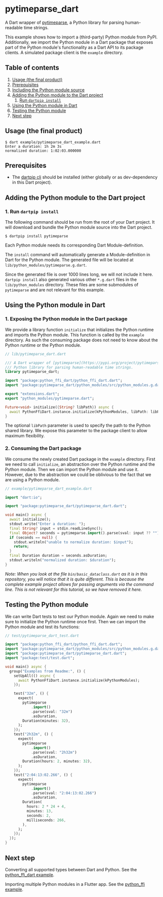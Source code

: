 # pytimeparse_dart

A Dart wrapper of [pytimeparse](https://pypi.org/project/pytimeparse/), a Python library for parsing
human-readable time strings.

This example shows how to import a (third-party) Python module from PyPI. Additionally, we import
the Python module in a Dart package that exposes part of the Python module's functionality as a Dart
API to its package clients. A simulated package client is the `example` directory.

## Table of contents

1. [Usage (the final product)](#usage-the-final-product)
2. [Prerequisites](#prerequisites)
3. [Including the Python module source](#including-the-python-module-source)
4. [Adding the Python module to the Dart project](#adding-the-python-module-to-the-dart-project)
    1. [Run `dartpip install`](#1-run-dartpip-install)
5. [Using the Python module in Dart](#using-the-python-module-in-dart)
6. [Testing the Python module](#testing-the-python-module)
7. [Next step](#next-step)

## Usage (the final product)

```shell
$ dart example/pytimeparse_dart_example.dart
Enter a duration: 1h 2m 3s
normalized duration: 1:02:03.000000
```

## Prerequisites

* The [dartpip cli](https://pub.dev/packages/dartpip) should be installed (either globally or as
  dev-dependency in this Dart project).

## Adding the Python module to the Dart project

### 1. Run `dartpip install`

The following command should be run from the root of your Dart project. It will download and bundle
the Python module source into the Dart project.

```shell
$ dartpip install pytimeparse
```

Each Python module needs its corresponding Dart Module-definition.

The `install` command will automatically generate a Module-definition in Dart for the Python module.
The generated file will be located at `lib/python_modules/pytimeparse.g.dart`.

Since the generated file is over 1000 lines long, we will not include it here. `dartpip install`
also generated various other `*.g.dart` files in the `lib/python_modules` directory. These files are
some submodules of `pytimeparse` and are not relevant for this example.

## Using the Python module in Dart

### 1. Exposing the Python module in the Dart package

We provide a library function `initialize` that initializes the Python runtime and imports the
Python module. This function is called by the `example` directory. As such the consuming package
does not need to know about the Python runtime or the Python module.

```dart
// lib/pytimeparse_dart.dart

/// A Dart wrapper of [pytimeparse](https://pypi.org/project/pytimeparse/), a
/// Python library for parsing human-readable time strings.
library pytimeparse_dart;

import "package:python_ffi_dart/python_ffi_dart.dart";
import "package:pytimeparse_dart/python_modules/src/python_modules.g.dart";

export "extensions.dart";
export "python_modules/pytimeparse.dart";

Future<void> initialize({String? libPath}) async {
  await PythonFfiDart.instance.initialize(kPythonModules, libPath: libPath);
}
```

The optional `libPath` parameter is used to specify the path to the Python shared library. We
expose this parameter to the package client to allow maximum flexibility.

### 2. Consuming the Dart package

We consume the newly created Dart package in the `example` directory. First we need to
call `initialize`, an abstraction over the Python runtime and the Python module. Then we can import
the Python module and use it. However, due to the abstraction we could be oblivious to the fact that
we are using a Python module.

```dart
// example/pytimeparse_dart_example.dart

import "dart:io";

import "package:pytimeparse_dart/pytimeparse_dart.dart";

void main() async {
  await initialize();
  stdout.write("Enter a duration: ");
  final String? input = stdin.readLineSync();
  final Object? seconds = pytimeparse.import().parse(sval: input ?? "");
  if (seconds == null) {
    stdout.writeln("unable to normalize duration: $input");
    return;
  }
  final Duration duration = seconds.asDuration;
  stdout.writeln("normalized duration: $duration");
}
```

*Note: When you look at the file `bin/basic_dataclass.dart` as it is in this repository, you will
notice that it is quite different. This is because the complete example project allows for passing
arguments via the command line. This is not relevant for this tutorial, so we have removed it here.*

## Testing the Python module

We can write Dart tests to test our Python module. Again we need to make sure to initialize the
Python runtime once first. Then we can import the Python module and test its functions:

```dart
// test/pytimeparse_dart_test.dart

import "package:python_ffi_dart/python_ffi_dart.dart";
import "package:pytimeparse_dart/python_modules/src/python_modules.g.dart";
import "package:pytimeparse_dart/pytimeparse_dart.dart";
import "package:test/test.dart";

void main() async {
  group("Examples from Readme:", () {
    setUpAll(() async {
      await PythonFfiDart.instance.initialize(kPythonModules);
    });

    test("32m", () {
      expect(
        pytimeparse
            .import()
            .parse(sval: "32m")
            .asDuration,
        Duration(minutes: 32),
      );
    });
    test("2h32m", () {
      expect(
        pytimeparse
            .import()
            .parse(sval: "2h32m")
            .asDuration,
        Duration(hours: 2, minutes: 32),
      );
    });
    test("2:04:13:02.266", () {
      expect(
        pytimeparse
            .import()
            .parse(sval: "2:04:13:02.266")
            .asDuration,
        Duration(
          hours: 2 * 24 + 4,
          minutes: 13,
          seconds: 2,
          milliseconds: 266,
        ),
      );
    });
  });
}
```

## Next step

Converting all supported types between Dart and Python. See
the [python_ffi_dart example](../../python_ffi_dart/example/README.md).

Importing multiple Python modules in a Flutter app. See
the [python_ffi example](../../python_ffi/example/README.md).
